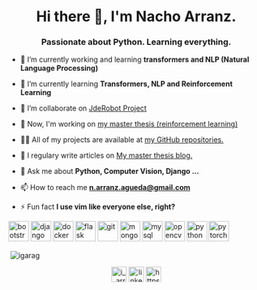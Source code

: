 <h1 align="center">Hi there 👋, I'm Nacho Arranz.</h1>
<h3 align="center">Passionate about Python. Learning everything.</h3>

- 🔭 I’m currently working and learning **transformers and NLP (Natural Language Processing)**

- 🌱 I’m currently learning **Transformers, NLP and Reinforcement Learning**

- 👯 I’m collaborate on [JdeRobot Project](https://github.com/JdeRobot)

- 🤝 Now, I'm working on [my master thesis (reinforcement learning)](https://roboticslaburjc.github.io/2019-tfm-ignacio-arranz/)

- 👨‍💻 All of my projects are available at [my GitHub repositories.](https://github.com/igarag?tab=repositories)

- 📝 I regulary write articles on [My master thesis blog.](https://roboticslaburjc.github.io/2019-tfm-ignacio-arranz/)

- 💬 Ask me about **Python, Computer Vision, Django ...**

- 📫 How to reach me **n.arranz.agueda@gmail.com**

- ⚡ Fun fact **I use vim like everyone else, right?**

<p align="left"><img src="https://devicons.github.io/devicon/devicon.git/icons/bootstrap/bootstrap-plain.svg" alt="bootstrap" width="40" height="40"/> <img src="https://devicons.github.io/devicon/devicon.git/icons/django/django-original.svg" alt="django" width="40" height="40"/> <img src="https://devicons.github.io/devicon/devicon.git/icons/docker/docker-original-wordmark.svg" alt="docker" width="40" height="40"/> <img src="https://www.vectorlogo.zone/logos/pocoo_flask/pocoo_flask-icon.svg" alt="flask" width="40" height="40"/> <img src="https://www.vectorlogo.zone/logos/git-scm/git-scm-icon.svg" alt="git" width="40" height="40"/> <img src="https://devicons.github.io/devicon/devicon.git/icons/mongodb/mongodb-original-wordmark.svg" alt="mongodb" width="40" height="40"/> <img src="https://devicons.github.io/devicon/devicon.git/icons/mysql/mysql-original-wordmark.svg" alt="mysql" width="40" height="40"/> <img src="https://www.vectorlogo.zone/logos/opencv/opencv-icon.svg" alt="opencv" width="40" height="40"/> <img src="https://devicons.github.io/devicon/devicon.git/icons/python/python-original.svg" alt="python" width="40" height="40"/> <img src="https://www.vectorlogo.zone/logos/pytorch/pytorch-icon.svg" alt="pytorch" width="40" height="40"/></p>

<p>&nbsp;<img align="center" src="https://github-readme-stats.vercel.app/api?username=igarag&show_icons=true" alt="igarag" /></p>

<p align="center">
<a href="https://twitter.com/i__arranz" target="blank"><img align="center" src="https://cdn.jsdelivr.net/npm/simple-icons@3.0.1/icons/twitter.svg" alt="i__arranz" height="30" width="30" /></a>
<a href="https://www.linkedin.com/in/ignacio-arranz-%C3%A1gueda-31416a150/" target="blank"><img align="center" src="https://cdn.jsdelivr.net/npm/simple-icons@3.0.1/icons/linkedin.svg" alt="linkedin.com/in/ignacio-arranz-águeda-31416a150" height="30" width="30" /></a>
<a href="https://medium.com/https://medium.com/@n.arranz.agueda_84650" target="blank"><img align="center" src="https://cdn.jsdelivr.net/npm/simple-icons@3.0.1/icons/medium.svg" alt="https://medium.com/@n.arranz.agueda_84650" height="30" width="30" /></a>
</p>
